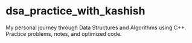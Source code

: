 # dsa_practice_with_kashish
My personal journey through Data Structures and Algorithms using C++. Practice problems, notes, and optimized code.
